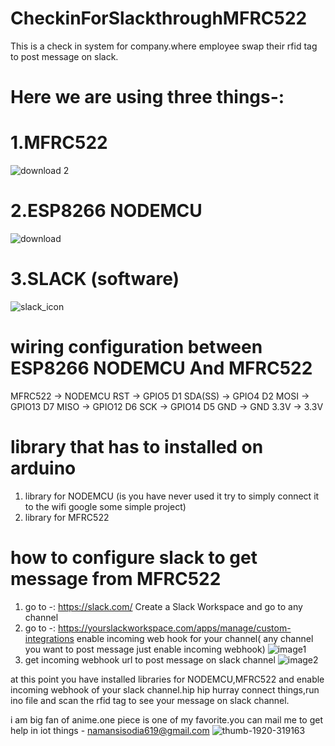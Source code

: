 # CheckinForSlackthroughMFRC522
This is a check in system for company.where employee swap their rfid tag to post message on slack.

# Here we are using three things-:
# 1.MFRC522
![download 2](https://user-images.githubusercontent.com/19189211/40733320-ed195134-6452-11e8-973b-717f98d1b387.jpg)
# 2.ESP8266 NODEMCU
![download](https://user-images.githubusercontent.com/19189211/40733692-e3bfd01c-6453-11e8-9acf-67defa649430.jpg)
# 3.SLACK (software)
![slack_icon](https://user-images.githubusercontent.com/19189211/40733764-1abf01be-6454-11e8-857e-25b51367020d.png)


# wiring configuration between ESP8266 NODEMCU And MFRC522

MFRC522 -> NODEMCU
RST     -> GPIO5 D1
SDA(SS) -> GPIO4 D2
MOSI    -> GPIO13 D7
MISO    -> GPIO12 D6
SCK     -> GPIO14 D5
GND     -> GND
3.3V    -> 3.3V



# library that has to installed on arduino
1. library for NODEMCU (is you have never used it try to simply connect it to the wifi google some simple project)
2. library for MFRC522


# how to configure slack to get message from MFRC522
1. go to -: https://slack.com/ 
 Create a Slack Workspace and go to any channel
2. go to -: https://yourslackworkspace.com/apps/manage/custom-integrations
 enable incoming web hook for your channel( any channel you want to post message just enable incoming webhook)
 ![image1](https://user-images.githubusercontent.com/19189211/40734355-cca192c4-6455-11e8-86b4-8e92017a6131.png)
3. get incoming webhook url to post message on slack channel
![image2](https://user-images.githubusercontent.com/19189211/40734896-600e2562-6457-11e8-83e6-cd0ad0641639.png)


at this point you have installed libraries for NODEMCU,MFRC522 and enable incoming webhook of your slack channel.hip hip hurray
connect things,run ino file and scan the rfid tag to see your message on slack channel.



i am big fan of anime.one piece is one of my favorite.you can mail me to get help in iot things - namansisodia619@gmail.com
![thumb-1920-319163](https://user-images.githubusercontent.com/19189211/40735178-2516d1d8-6458-11e8-8f81-ef2e0c0ef47a.png)
